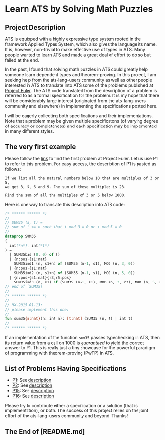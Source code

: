 # Learn ATS by Solving Math Puzzles

## Project Description

ATS is equipped with a highly expressive type system rooted
in the framework Applied Types System, which also gives the
language its name. It is, however, non-trivial to make effective
use of types in ATS. Many people wanted to learn ATS and made
a great deal of effort to do so but failed at the end.

In the past, I found that solving math puzzles in ATS could greatly help
someone learn dependent types and theorem-proving. In this project, I am
seeking help from the ats-lang-users community as well as other people
interested in ATS to translate into ATS some of the problems published at
[Project Euler](https://projecteuler.net). The ATS code translated from the
description of a problem is referred to as a formal specification for the
problem. It is my hope that there will be considerably large interest
(originated from the ats-lang-users community and elsewhere) in
implementing the specifications posted here.

I will be eagerly collecting both specifications and their implementations.
Note that a problem may be given multiple specificatons (of varying degree
of accuracy or completeness) and each specification may be implemented in many
different styles.

## The very first example

Please follow the [link](https://projecteuler.net/problem=1) to find the
first problem at Project Euler. Let us use P1 to refer to this problem.
For easy access, the description of P1 is pasted as follows:

```text
If we list all the natural numbers below 10 that are multiples of 3 or 5,
we get 3, 5, 6 and 9. The sum of these multiples is 23.

Find the sum of all the multiples of 3 or 5 below 1000.
```

Here is one way to translate this description into ATS code:

```ats
(* ****** ****** *)
//
// SUM35 (n, t) =
// sum of i <= n such that i mod 3 = 0 or i mod 5 = 0
//
dataprop SUM35
(
  int(*n*), int(*t*)
) =
  | SUM35bas (0, 0) of ()
  | {n:pos}{s1:nat}
    SUM35ind1 (n, s1+n) of (SUM35 (n-1, s1), MOD (n, 3, 0))
  | {n:pos}{s1:nat}
    SUM35ind2 (n, s1+n) of (SUM35 (n-1, s1), MOD (n, 5, 0))
  | {n:pos}{s1:nat}{r3,r5:pos}
    SUM35ind3 (n, s1) of (SUM35 (n-1, s1), MOD (n, 3, r3), MOD (n, 5, r5))
// end of [SUM35]
//
(* ****** ****** *)
//
// HX-2015-01-13:
// please implement this one:
//
fun sum35{n:nat}(n: int n): [t:nat] (SUM35 (n, t) | int t)
//
(* ****** ****** *)
```

If an implementation of the function `sum35` passes typechecking in ATS,
then its return value from a call on 1000 is *guaranteed* to yield the
correct answer to P1. This is really just a tiny showcase for the powerful
paradigm of programming with theorem-proving (PwTP) in ATS.

## List of Problems Having Specifications

* [P1](https://github.com/githwxi/ATS-Postiats-contrib/blob/master/projects/MEDIUM/PEULER/P1/.):
  See [description](https://projecteuler.net/problem=1)
* [P2](https://github.com/githwxi/ATS-Postiats-contrib/blob/master/projects/MEDIUM/PEULER/P2/.):
  See [description](https://projecteuler.net/problem=2)
* [P15](https://github.com/githwxi/ATS-Postiats-contrib/blob/master/projects/MEDIUM/PEULER/P15/.):
  See [description](https://projecteuler.net/problem=15)
* [P16](https://github.com/githwxi/ATS-Postiats-contrib/blob/master/projects/MEDIUM/PEULER/P16/.):
  See [description](https://projecteuler.net/problem=16)

Please try to contribute either a specification or a solution
(that is, implementation), or both. The success of this project
relies on the joint effort of the ats-lang-users community and beyond.
Thanks!

## The End of [README.md]
